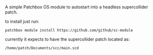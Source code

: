 A simple Patchbox OS module to autostart into a headless supercollider patch.

to install just run:

```
patchbox module install https://github.com/github/sc-module
```
currently it expects to have the supercollider patch located as:
```
/home/patch/Documents/scc/main.scd
```
